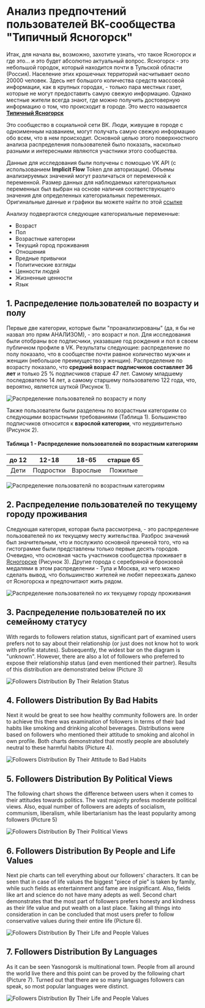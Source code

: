 # Анализ предпочтений пользователей ВК-сообщества "Типичный Ясногорск"

Итак, для начала вы, возможно, захотите узнать, что такое Ясногорск и где это... и это будет абсолютно актуальный вопрос. Ясногорск - это небольшой городок, который находится почти в Тульской области (Россия). Население этих крошечных территорий насчитывает около 20000 человек. Здесь нет большого количества средств массовой информации, как в крупных городах, - только пара местных газет, которые не могут предоставить самую свежую информацию. Однако местные жители всегда знают, где можно получить достоверную информацию о том, что происходит в городе. Это место называется [**Типичный Ясногорск** ](https://vk.com/typical_yasnogorsk)

Это сообщество в социальной сети ВК. Люди, живущие в городе с одноименным названием, могут получать самую свежую информацию обо всем, что в нем происходит. Основной целью этого поверхностного анализа распределения пользователей было показать, насколько разными и интересными являются участники этого сообщества. 

Данные для исследования были получены с помощью VK API (с использованием **Implicit Flow** Token для авторизации). Объемы анализируемых значений могут различаться от переменной к переменной. Размер данных для наблюдаемых категориальных переменных был выбран на основе наличия соответствующего значения для определенных категориальных переменных. Оригинальные данные и графики вы можете найти по этой [ссылке]()

Анализу подвергаются следующие категориальные переменные: 
- Возраст
- Пол
- Возрастные категории 
- Текущий город проживания
- Отношения
- Вредные привычки
- Политические взгляды
- Ценности людей
- Жизненные ценности
- Язык

## 1. Распределение пользователей по возрасту и полу

Первые две категории, которые были "проанализированы" (да, я бы не назвал это прям АНАЛИЗОМ), - это возраст и пол. Для исследования были отобраны все подписчики, указавшие год рождения и пол в своем публичном профиле в VK. Результаты следующие: распределение по полу показало, что в сообществе почти равное количество мужчин и женщин (небольшое преимущество у женщин). Распределение по возрасту показало, что **средний возраст подписчиков составляет 36 лет** и только 25 % подписчиков старше 47 лет. Самому младшему последователю 14 лет, а самому старшему пользователю 122 года, что, вероятно, является шуткой (Рисунок 1).

<image src="/plots/sex_and_age" alt="Распределение пользователей по возрасту и полу">

Также пользователи были разделены по возрастным категориям со следующими возрастными требованиями (Таблица 1). Большинство подписчиков относится к **взрослой категории**, что неудивительно (Рисунок 2). 

#### Таблица 1 - Распределение пользователей по возрастным категориям
| до 12 | 12-18|18-65  |старше 65  |
|:--:|:--:|:--:|:--:|
|  Дети|Подростки  | Взрослые |Пожилые |

<image src="/plots/age_cats" alt="Распределение пользователй по возрастным категориям">

## 2. Распределение пользователей по текущему городу проживания

Следующая категория, которая была рассмотрена, - это распределение пользователей по их текущему месту жительства. Разброс значений был значительным, что и послужило основной причиной того, что на гистограмме были представлены только первые десять городов. Очевидно, что основная часть участников сообщества проживает в [Ясногорске](https://ru.wikipedia.org/wiki/%D0%AF%D1%81%D0%BD%D0%BE%D0%B3%D0%BE%D1%80%D1%81%D0%BA_(%D0%A2%D1%83%D0%BB%D1%8C%D1%81%D0%BA%D0%B0%D1%8F_%D0%BE%D0%B1%D0%BB%D0%B0%D1%81%D1%82%D1%8C)) (Рисунок 3). Другие города с серебряной и бронзовой медалями в этом распределении - Тула и Москва, из чего можно сделать вывод, что большинство жителей не любят переезжать далеко от Ясногорска и предпочитают жить рядом. 

<image src="/plots/current_city" alt="Распределение пользователей по их текущему городу проживания">

## 3. Распределение пользователей по их семейному статусу

With regards to followers relation status, significant part of examined users prefers not to say about their relationship (or just does not know hot to work with profile statutes). Subsequently, the widest bar on the diagram is "unknown". However, there are also a lot of followers who preferred to expose their relationship status (and even mentioned their partner). Results of this distribution are demonstrated below (Picture 3)

<image src="/plots/relation.png" alt="Followers Distribution By Their Relation Status">


## 4. Followers Distribution By Bad Habits
Next it would be great to see how healthy community followers are. In order to achieve this there was examination of followers in terms of their bad habits like smoking and drinking alcohol beverages. Distributions were based on followers who mentioned their attitude to smoking and alcohol in own profile. Both charts demonstrated that mostly people are absolutely neutral to these harmful habits (Picture 4).

<image src="/plots/smoking_and_alco.png" alt="Followers Distribution By Their Attitude to Bad Habits">

## 5. Followers Distribution By Political Views

The following chart shows the difference between users when it comes to their attitudes towards politics. The vast majority profess moderate political views. Also, equal number of followers are adepts of socialism, communism, liberalism, while libertarianism has the least popularity among followers (Picture 5)

<image src="/plots/political_views.png" alt="Followers Distribution By Their Political Views">

## 6. Followers Distribution By People and Life Values

Next pie charts can tell everything about our followers' characters. It can be seen that in case of life values the biggest "piece of pie" is taken by family, while such fields as entertainment and fame are insignificant. Also, fields like art and science do not have many adepts as well. Second chart demonstrates that the most part of followers prefers honesty and kindness as their life value and put wealth on a last place.
Taking all things into consideration in can be concluded that most users prefer to follow conservative values during their entire life (Picture 6).

<image src="/plots/life_people_values.png" alt="Followers Distribution By Their Life and People Values">

## 7. Followers Distribution By Languages

As it can be seen Yasnogorsk is multinational town. People from all around the world live there and this point can be proved by the following chart (Picture 7). Turned out that there are so many languages followers can speak, so most popular languages were distinct. 

<image src="/plots/popular_languages.png" alt="Followers Distribution By Their Life and People Values">

 


